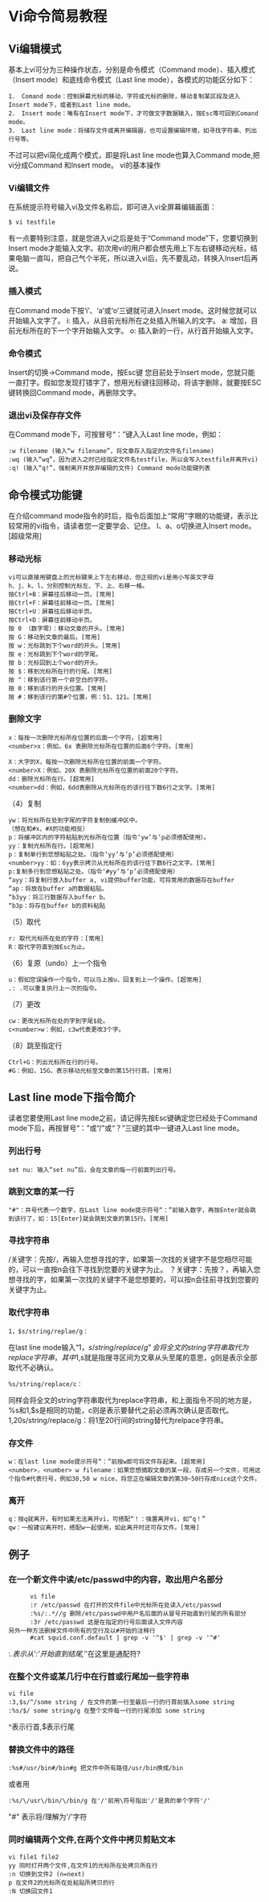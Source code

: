 # Vi命令简易教程

## Vi编辑模式

基本上vi可分为三种操作状态，分别是命令模式（Command mode）、插入模式（Insert mode）和底线命令模式（Last line mode），各模式的功能区分如下：

```
1． Comand mode：控制屏幕光标的移动，字符或光标的删除，移动复制某区段及进入Insert mode下，或者到Last line mode。
2． Insert mode：唯有在Insert mode下，才可做文字数据输入，按Esc等可回到Comand mode。
3． Last line mode：将储存文件或离开编辑器，也可设置编辑环境，如寻找字符串、列出行号等。
```

不过可以把vi简化成两个模式，即是将Last line mode也算入Command mode,把vi分成Command 和Insert mode。
vi的基本操作

### Vi编辑文件
在系统提示符号输入vi及文件名称后，即可进入vi全屏幕编辑画面：
```
$ vi testfile
```
有一点要特别注意，就是您进入vi之后是处于“Command mode”下，您要切换到Insert mode才能输入文字。初次用vi的用户都会想先用上下左右键移动光标，结果电脑一直叫，把自己气个半死，所以进入vi后，先不要乱动，转换入Insert后再说。

###  插入模式

在Command mode下按‘i’、‘a’或‘o’三键就可进入Insert mode。这时候您就可以开始输入文字了。
i: 插入，从目前光标所在之处插入所输入的文字。
a: 增加，目前光标所在的下一个字开始输入文字。
o: 插入新的一行，从行首开始输入文字。

### 命令模式
Insert的切换→Command mode，按Esc键
您目前处于Insert mode，您就只能一直打字。假如您发现打错字了，想用光标键往回移动，将该字删除，就要按ESC键转换回Command mode，再删除文字。

### 退出vi及保存存文件
在Command mode下，可按冒号“：”键入入Last line mode，例如：
```
:w filename (输入“w filename”，将文章存入指定的文件名filename)
:wq (输入“wq”，因为进入之时已经指定文件名testfile，所以会写入testfile并离开vi)
:q! (输入“q!”，强制离开并放弃编辑的文件) Command mode功能键列表
```

## 命令模式功能键
在介绍command mode指令的时后，指令后面加上“常用”字眼的功能键，表示比较常用的vi指令，请读者您一定要学会、记住。
I、a、o切换进入Insert mode。[超级常用]

### 移动光标
```
vi可以直接用键盘上的光标键来上下左右移动，但正规的vi是用小写英文字母
h、j、k、l，分别控制光标左、下、上、右移一格。
按Ctrl+B：屏幕往后移动一页。[常用]
按Ctrl+F：屏幕往前移动一页。[常用]
按Ctrl+U：屏幕往后移动半页。
按Ctrl+D：屏幕往前移动半页。
按 0 （数字零）：移动文章的开头。[常用]
按 G：移动到文章的最后。[常用]
按 w：光标跳到下个word的开头。[常用]
按 e：光标跳到下个word的字尾。
按 b：光标回到上个word的开头。
按 $：移到光标所在行的行尾。[常用]
按 ^：移到该行第一个非空白的字符。
按 0：移到该行的开头位置。[常用]
按 #：移到该行的第#个位置，例：51、121。[常用]
```
### 删除文字
```
x：每按一次删除光标所在位置的后面一个字符。[超常用]
<number>x：例如，6x 表删除光标所在位置的后面6个字符。[常用]

X：大字的X，每按一次删除光标所在位置的前面一个字符。
<number>X：例如，20X 表删除光标所在位置的前面20个字符。
dd：删除光标所在行。[超常用]
<number>dd：例如，6dd表删除从光标所在的该行往下数6行之文字。[常用]
```
（4）复制
```
yw：将光标所在处到字尾的字符复制到缓冲区中。
（想在和#x、#X的功能相反）
p：将缓冲区内的字符粘贴到光标所在位置（指令‘yw’与‘p必须搭配使用）。
yy：复制光标所在行。[超常用]
p：复制单行到您想粘贴之处。（指令‘yy’与‘p’必须搭配使用）
<number>yy：如：6yy表示拷贝从光标所在的该行往下数6行之文字。[常用]
p:复制多行到您想粘贴之处。（指令‘#yy’与‘p’必须搭配使用）
“ayy：将复制行放入buffer a, vi提供buffer功能，可将常用的数据存在buffer
“ap：将放在buffer a的数据粘贴。
“b3yy：将三行数据存入buffer b。
“b3p：将存在buffer b的资料粘贴
```
（5）取代
```
r: 取代光标所在处的字符：[常用]
R：取代字符直到按Esc为止。
```
（6）复原（undo）上一个指令
```
u：假如您误操作一个指令，可以马上按u，回复到上一个操作。[超常用]
.: .可以重复执行上一次的指令。
```
（7）更改
```
cw：更改光标所在处的字到字尾$处。
c<number>w：例如，c3w代表更改3个字。
```
（8）跳至指定行
```
Ctrl+G：列出光标所在行的行号。
#G：例如，15G，表示移动光标至文章的第15行行首。[常用]
```

## Last line mode下指令简介
读者您要使用Last line mode之前，请记得先按Esc键确定您已经处于Command mode下后，再按冒号“：”或“/”或“？”三键的其中一键进入Last line mode。

### 列出行号
```
set nu: 输入“set nu”后，会在文章的每一行前面列出行号。
```

### 跳到文章的某一行
```
"#"：井号代表一个数字，在Last line mode提示符号“：”前输入数字，再按Enter就会跳到该行了，如：15[Enter]就会跳到文章的第15行。[常用]
```

### 寻找字符串
/关键字：先按/，再输入您想寻找的字，如果第一次找的关键字不是您相尽可能的，可以一直按n会往下寻找到您要的关键字为止。
？关键字：先按？，再输入您想寻找的字，如果第一次找的关键字不是您想要的，可以按n会往前寻找到您要的关键字为止。

### 取代字符串
```
1，$s/string/replae/g：
```
在last line mode输入“1，$s/string/replace/g”会将全文的string字符串取代为replace字符串，其中1,$s就是指搜寻区间为文章从头至尾的意思，g则是表示全部取代不必确认。

```
%s/string/replace/c：
```
同样会将全文的string字符串取代为replace字符串，和上面指令不同的地方是，%s和1,$s是相同的功能，c则是表示要替代之前必须再次确认是否取代。
1,20s/string/replace/g：将1至20行间的string替代为relpace字符串。


### 存文件
```
w：在last line mode提示符号“：”前按w即可将文件存起来。[超常用]
<number>，<number> w filename：如果您想摘取文章的某一段，存成另一个文件，可用这个指令#代表行号，例如30,50 w nice，将您正在编辑文章的第30~50行存成nice这个文件。
```

### 离开
```
q：按q就离开，有时如果无法离开vi，可搭配“！：强置离开vi，如“q！”
qw：一般建议离开时，搭配w一起使用，如此离开时还可存文件。[常用]
```

## 例子
### 在一个新文件中读/etc/passwd中的内容，取出用户名部分
```
      vi file 
      :r /etc/passwd 在打开的文件file中光标所在处读入/etc/passwd 
      :%s/:.*//g 删除/etc/passwd中用户名后面的从冒号开始直到行尾的所有部分 
      :3r /etc/passwd 这是在指定的行号后面读入文件内容 
另外一种方法删掉文件中所有的空行及以#开始的注释行 
      #cat squid.conf.default | grep -v '^$' | grep -v '^#'
```

:.*表示从':'开始直到结尾,'*'在这里是通配符?

### 在整个文件或某几行中在行首或行尾加一些字符串 
```
vi file 
:3,$s/^/some string / 在文件的第一行至最后一行的行首前插入some string 
:%s/$/ some string/g 在整个文件每一行的行尾添加 some string 
```
^表示行首,$表示行尾

### 替换文件中的路径 
```
:%s#/usr/bin#/bin#g 把文件中所有路径/usr/bin换成/bin 

```
或者用 

```
:%s/\/usr\/bin/\/bin/g 在'/'前用\符号指出'/'是真的单个字符'/' 

```
"#" 表示将/理解为'/'字符

### 同时编辑两个文件,在两个文件中拷贝剪贴文本 
```
vi file1 file2 
yy 同时打开两个文件,在文件1的光标所在处拷贝所在行 
:n 切换到文件2 (n=next) 
p 在文件2的光标所在处粘贴所拷贝的行 
:N 切换回文件1 
```
